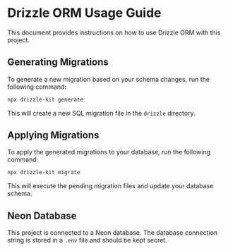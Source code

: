 # Drizzle ORM Usage Guide

This document provides instructions on how to use Drizzle ORM with this project.

## Generating Migrations

To generate a new migration based on your schema changes, run the following command:

```bash
npx drizzle-kit generate
```

This will create a new SQL migration file in the `drizzle` directory.

## Applying Migrations

To apply the generated migrations to your database, run the following command:

```bash
npx drizzle-kit migrate
```

This will execute the pending migration files and update your database schema.

## Neon Database

This project is connected to a Neon database. The database connection string is stored in a `.env` file and should be kept secret.
